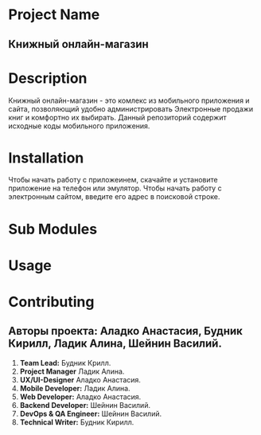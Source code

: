 # Project Name
## **Книжный онлайн-магазин**
# Description
Книжный онлайн-магазин - это комлекс из мобильного приложения и сайта, позволяющий удобно администрировать Электронные продажи книг и комфортно их выбирать.
Данный репозиторий содержит исходные коды мобильного приложения.
# Installation
Чтобы начать работу с приложеинем, скачайте и установите приложение на телефон или эмулятор. Чтобы начать работу с электронным сайтом, введите его адрес в поисковой строке.

# Sub Modules

# Usage

# Contributing
## Авторы проекта: **Аладко Анастасия, Будник Кирилл, Ладик Алина, Шейнин Василий.**

1. **Team Lead:** Будник Крилл.
2. **Project Manager** Ладик Алина.
3. **UX/UI-Designer** Аладко Анастасия.
4. **Mobile Developer:** Ладик Алина.
5. **Web Developer:** Аладко Анастасия.
6. **Backend Developer:** Шейнин Василий.
7. **DevOps & QA Engineer:** Шейнин Василий.
8. **Technical Writer:** Будник Кирилл.
